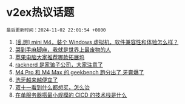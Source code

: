 # v2ex热议话题

`最后更新时间：2024-11-02 22:01:54 +0800`

1. [[乱想] mini M4，装个 Windows 虚拟机，软件兼容性和体验怎么样？](https://www.v2ex.com/t/1085933)
1. [哭到手麻脚麻，我就是世界上最废物的人](https://www.v2ex.com/t/1085913)
1. [苹果电脑大家推荐哪款拓展坞](https://www.v2ex.com/t/1085938)
1. [racknerd 是家骗子公司，大家注意了](https://www.v2ex.com/t/1085935)
1. [M4 Pro 和 M4 Max 的 geekbench 跑分出了 牙膏爆了](https://www.v2ex.com/t/1085983)
1. [洗牙越来越便宜了](https://www.v2ex.com/t/1085905)
1. [双十一看到什么都想买，怎么治](https://www.v2ex.com/t/1085978)
1. [在单服务器搭最小规模的 CICD 的技术栈是什么](https://www.v2ex.com/t/1086033)

